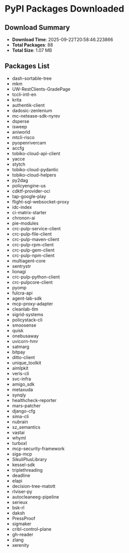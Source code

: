 # PyPI Packages Downloaded

## Download Summary
- **Download Time**: 2025-09-22T20:58:46.223866
- **Total Packages**: 88
- **Total Size**: 1.07 MB

## Packages List
- dash-sortable-tree
- mkm
- UW-RestClients-GradePage
- tccli-intl-en
- krita
- authentik-client
- dadosic-zenlenium
- mc-netease-sdk-nyrev
- dsperse
- isweep
- aniworld
- mtcli-risco
- pyopenrivercam
- accfg
- tobiko-cloud-api-client
- yacce
- stytch
- tobiko-cloud-pydantic
- tobiko-cloud-helpers
- py2dag
- policyengine-us
- cdktf-provider-oci
- tap-google-play
- flight-sql-websocket-proxy
- idc-index
- ci-matrix-starter
- chronon-ai
- pie-modules
- crc-pulp-service-client
- crc-pulp-file-client
- crc-pulp-maven-client
- crc-pulp-rpm-client
- crc-pulp-gem-client
- crc-pulp-npm-client
- multiagent-core
- sentrystr
- lionagi
- crc-pulp-python-client
- crc-pulpcore-client
- pyomp
- fulcra-api
- agent-lab-sdk
- mcp-proxy-adapter
- cleanlab-tlm
- sigrid-systems
- policystack-cli
- smoosense
- quisk
- onebusaway
- uvicorn-hmr
- satmarg
- bitpay
- ditto-client
- unique_toolkit
- aimlpkit
- veris-cli
- svc-infra
- amigo_sdk
- metaxuda
- synqly
- healthcheck-reporter
- mars-patcher
- django-cfg
- sima-cli
- nubrain
- sz_semantics
- vastai
- whyml
- turboxl
- mcp-security-framework
- siga-mcp
- SikuliPlusLibrary
- kessel-sdk
- triplethreading
- deadline
- elapi
- decision-tree-matott
- rlviser-py
- autocleaneeg-pipeline
- serieux
- bsk-rl
- daksh
- PressProof
- sigmaker
- cribl-control-plane
- gh-reader
- zlang
- xerenity
